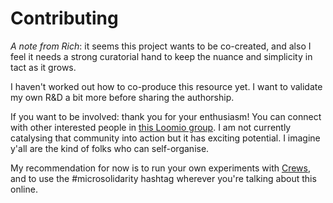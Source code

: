 # Contributing

_A note from Rich_: it seems this project wants to be co-created, and also I feel it needs a strong curatorial hand to keep the nuance and simplicity in tact as it grows.

I haven't worked out how to co-produce this resource yet. I want to validate my own R&D a bit more before sharing the authorship. 

If you want to be involved: thank you for your enthusiasm! You can connect with other interested people in [this Loomio group](http://loomio.org/microsolidarity). I am not currently catalysing that community into action but it has exciting potential. I imagine y'all are the kind of folks who can self-organise.

My recommendation for now is to run your own experiments with [Crews](crewing/), and to use the \#microsolidarity hashtag wherever you're talking about this online.

